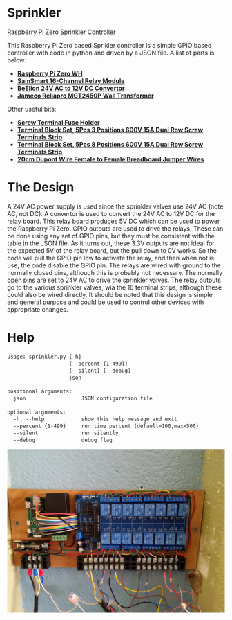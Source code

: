 # Sprinkler
Raspberry Pi Zero Sprinkler Controller

This Raspberry Pi Zero based Sprikler controller is a simple GPIO based controller with code in python and driven by a JSON file.  A list of parts is below:

* [**Raspberry Pi Zero WH**](https://smile.amazon.com/Raspberry-Pi-Zero-WH-Pre-soldered/dp/B07B8MMD3V/)
* [**SainSmart 16-Channel Relay Module**](https://smile.amazon.com/gp/product/B0057OC66U/)
* [**BeElion 24V AC to 12V DC Convertor**](https://smile.amazon.com/gp/product/B01JD6ASF8/)
* [**Jameco Reliapro MGT2450P Wall Transformer**](https://smile.amazon.com/gp/product/B01N3ALUBS/)

Other useful bits:

* [**Screw Terminal Fuse Holder**](https://smile.amazon.com/gp/product/B072YLL65L/)
* [**Terminal Block Set, 5Pcs 3 Positions 600V 15A Dual Row Screw Terminals Strip**](https://smile.amazon.com/gp/product/B07Y21YYVD/)
* [**Terminal Block Set, 5Pcs 8 Positions 600V 15A Dual Row Screw Terminals Strip**](https://smile.amazon.com/gp/product/B07Y21HB4G/)
* [**20cm Dupont Wire Female to Female Breadboard Jumper Wires**](https://smile.amazon.com/gp/product/B07GCY6CH7/)

# The Design

A 24V AC power supply is used since the sprinkler valves use 24V AC (note AC, not DC).  A convertor is used to convert the 24V AC to 12V DC for the relay board.  This relay board produces 5V DC which can be used to power the Raspberry Pi Zero. GPIO outputs are used to drive the relays.  These can be done using any set of GPIO pins, but they must be consistent with the table in the JSON file.  As it turns out, these 3.3V outputs are not ideal for the expected 5V of the relay board, but the pull down to 0V works.  So the code will pull the GPIO pin low to activate the relay, and then when not is use, the code disable the GPIO pin.
The relays are wired with ground to the normally closed pins, although this is probably not necessary. The normally open pins are set to 24V AC to drive the sprinkler valves.  The relay outputs go to the various sprinkler valves, wia the 16 terminal strips, although these could also be wired directly.
It should be noted that this design is simple and general purpose and could be used to control other devices with appropriate changes.

# Help
```
usage: sprinkler.py [-h]
                    [--percent {1-499}]
                    [--silent] [--debug]
                    json

positional arguments:
  json                  JSON configuration file

optional arguments:
  -h, --help            show this help message and exit
  --percent {1-499}     run time percent (default=100,max=500)
  --silent              run silently
  --debug               debug flag

```

![Sprinkler Controller Photo](Sprinkler_photo.jpg)
